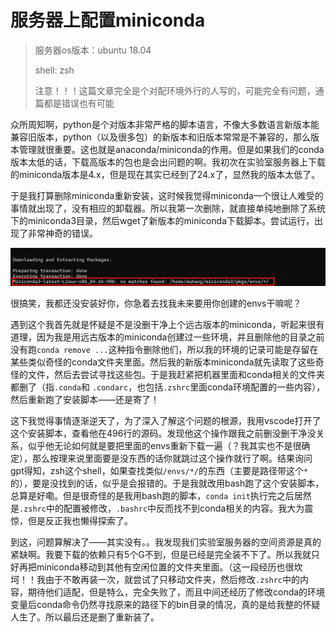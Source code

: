 # 服务器上配置miniconda

> 服务器os版本：ubuntu 18.04
>
> shell: zsh
>
> 注意！！！这篇文章完全是个对配环境外行的人写的，可能完全有问题，通篇都是错误也有可能

众所周知啊，python是个对版本非常严格的脚本语言，不像大多数语言新版本能兼容旧版本，python（以及很多包）的新版本和旧版本常常是不兼容的，那么版本管理就很重要。这也就是anaconda/miniconda的作用。但是如果我们的conda版本太低的话，下载高版本的包也是会出问题的啊。我初次在实验室服务器上下载的miniconda版本是4.x，但是现在其实已经到了24.x了，显然我的版本太低了。

于是我打算删除miniconda重新安装，这时候我觉得miniconda一个很让人难受的事情就出现了，没有相应的卸载器。所以我第一次删除，就直接单纯地删除了系统下的miniconda3目录，然后wget了新版本的miniconda下载脚本。尝试运行，出现了非常神奇的错误。

![miniconda00](images/miniconda00.png)

很搞笑，我都还没安装好你，你急着去找我未来要用你创建的envs干嘛呢？

遇到这个我首先就是怀疑是不是没删干净上个远古版本的miniconda，听起来很有道理，因为我是用远古版本的miniconda创建过一些环境，并且删除他的目录之前没有跑`conda remove ...`这种指令删除他们，所以我的环境的记录可能是存留在某些类似奇怪的conda文件夹里面。然后我的新版本miniconda就先读取了这些奇怪的文件，然后去尝试寻找这些包。于是我赶紧把机器里面和conda相关的文件夹都删了（指`.conda`和 `.condarc`，也包括`.zshrc`里面conda环境配置的一些内容），然后重新跑了安装脚本——还是寄了！

这下我觉得事情逐渐逆天了，为了深入了解这个问题的根源，我用vscode打开了这个安装脚本，查看他在496行的源码。发现他这个操作跟我之前删没删干净没关系，似乎他无论如何就是要把里面的envs重新下载一遍（？我其实也不是很确定），那么按理来说里面要是没东西的话你就跳过这个操作就行了啊。结果询问gpt得知，zsh这个shell，如果查找类似`/envs/*/`的东西（主要是路径带这个`*`的），要是没找到的话，似乎是会报错的。于是我就改用bash跑了这个安装脚本，总算是好嘞。但是很奇怪的是我用bash跑的脚本，`conda init`执行完之后居然是`.zshrc`中的配置被修改，`.bashrc`中反而找不到conda相关的内容。我大为震惊，但是反正我也懒得探索了。

到这，问题算解决了——其实没有。。我发现我们实验室服务器的空间资源是真的紧缺啊。我要下载的依赖只有5个G不到，但是已经是完全装不下了。所以我就只好再把miniconda移动到其他有空闲位置的文件夹里面。（这一段经历也很坎坷！！我由于不敢再装一次，就尝试了只移动文件夹，然后修改`.zshrc`中的内容，期待他们适配，但是特么，完全失败了，而且中间还经历了修改conda的环境变量后conda命令仍然寻找原来的路径下的bin目录的情况，真的是给我整的怀疑人生了。所以最后还是删了重新装了。